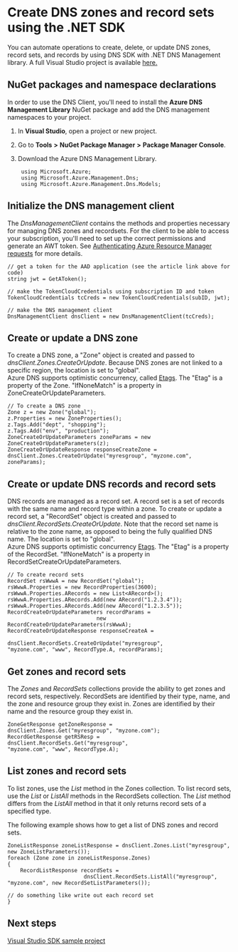 <properties 
   pageTitle="Create DNS zones and record sets for Azure DNS using the .NET SDK | Microsoft Azure" 
   description="How to create DNS zones and record sets for Azure DNS by using the .NET SDK." 
   services="dns" 
   documentationCenter="na" 
   authors="cherylmc" 
   manager="carmonm" 
   editor=""/>

<tags
   ms.service="dns"
   ms.devlang="na"
   ms.topic="article"
   ms.tgt_pltfrm="na"
   ms.workload="infrastructure-services" 
   ms.date="08/16/2016"
   ms.author="cherylmc"/>


# Create DNS zones and record sets using the .NET SDK

You can automate operations to create, delete, or update DNS zones, record sets, and records by using DNS SDK with .NET DNS Management library. A full Visual Studio project is available [here.](http://download.microsoft.com/download/2/A/C/2AC64449-1747-49E9-B875-C71827890126/AzureDnsSDKExample_2015_05_05.zip)

## NuGet packages and namespace declarations

In order to use the DNS Client, you'll need to install the **Azure DNS Management Library** NuGet package and add the DNS management namespaces to your project.
 
1. In **Visual Studio**, open a project or new project. 

2. Go to **Tools** **>** **NuGet Package Manager** **>** **Package Manager Console**. 

3. Download the Azure DNS Management Library.

		using Microsoft.Azure;
		using Microsoft.Azure.Management.Dns;
		using Microsoft.Azure.Management.Dns.Models;

## Initialize the DNS management client

The *DnsManagementClient* contains the methods and properties necessary for managing DNS zones and recordsets. For the client to be able to access your subscription, you'll need to set up the correct permissions and generate an AWT token. See [Authenticating Azure Resource Manager requests](https://msdn.microsoft.com/library/azure/dn790557.aspx) for more details.

	// get a token for the AAD application (see the article link above for code)
	string jwt = GetAToken();

	// make the TokenCloudCredentials using subscription ID and token
	TokenCloudCredentials tcCreds = new TokenCloudCredentials(subID, jwt);

	// make the DNS management client
	DnsManagementClient dnsClient = new DnsManagementClient(tcCreds);

## Create or update a DNS zone

To create a DNS zone, a "Zone" object is created and passed to *dnsClient.Zones.CreateOrUpdate*. Because DNS zones are not linked to a specific region, the location is set to "global".<BR> 
Azure DNS supports optimistic concurrency, called [Etags](dns-getstarted-create-dnszone.md). The "Etag" is a property of the Zone. "IfNoneMatch" is a property in ZoneCreateOrUpdateParameters.

	// To create a DNS zone
	Zone z = new Zone("global");
	z.Properties = new ZoneProperties();
	z.Tags.Add("dept", "shopping");
	z.Tags.Add("env", "production");
	ZoneCreateOrUpdateParameters zoneParams = new ZoneCreateOrUpdateParameters(z);
	ZoneCreateOrUpdateResponse responseCreateZone = 
	dnsClient.Zones.CreateOrUpdate("myresgroup", "myzone.com", zoneParams);



## Create or update DNS records and record sets

DNS records are managed as a record set. A record set is a set of records with the same name and record type within a zone. To create or update a record set, a "RecordSet" object is created and passed to *dnsClient.RecordSets.CreateOrUpdate*. Note that the record set name is relative to the zone name, as opposed to being the fully qualified DNS name. The location is set to "global".<BR>
Azure DNS supports optimistic concurrency [Etags](dns-getstarted-create-dnszone.md). The "Etag" is a property of the RecordSet. "IfNoneMatch" is a property in RecordSetCreateOrUpdateParameters.
    


	// To create record sets
	RecordSet rsWwwA = new RecordSet("global");
	rsWwwA.Properties = new RecordProperties(3600);
	rsWwwA.Properties.ARecords = new List<ARecord>();
	rsWwwA.Properties.ARecords.Add(new ARecord("1.2.3.4"));
	rsWwwA.Properties.ARecords.Add(new ARecord("1.2.3.5"));
	RecordCreateOrUpdateParameters recordParams = 
								new RecordCreateOrUpdateParameters(rsWwwA);
	RecordCreateOrUpdateResponse responseCreateA = 
								dnsClient.RecordSets.CreateOrUpdate("myresgroup", 
	"myzone.com", "www", RecordType.A, recordParams);
	
    
## Get zones and record sets

The *Zones* and *RecordSets* collections provide the ability to get zones and record sets, respectively. RecordSets are identified by their type, name, and the zone and resource group they exist in. Zones are identified by their name and the resource group they exist in.

	ZoneGetResponse getZoneResponse = 
	dnsClient.Zones.Get("myresgroup", "myzone.com");
	RecordGetResponse getRSResp = 
	dnsClient.RecordSets.Get("myresgroup", 
	"myzone.com", "www", RecordType.A);

## List zones and record sets

To list zones, use the *List* method in the Zones collection. To list record sets, use the *List* or *ListAll* methods in the RecordSets collection. The *List* method differs from the *ListAll* method in that it only returns record sets of a specified type.

The following example shows how to get a list of DNS zones and record sets.


	ZoneListResponse zoneListResponse = dnsClient.Zones.List("myresgroup", new ZoneListParameters());
	foreach (Zone zone in zoneListResponse.Zones)
	{
    	RecordListResponse recordSets = 
                 			dnsClient.RecordSets.ListAll("myresgroup", "myzone.com", new RecordSetListParameters());

    // do something like write out each record set
	}


## Next steps

[Visual Studio SDK sample project](http://download.microsoft.com/download/2/A/C/2AC64449-1747-49E9-B875-C71827890126/AzureDnsSDKExample_2015_05_05.zip) 